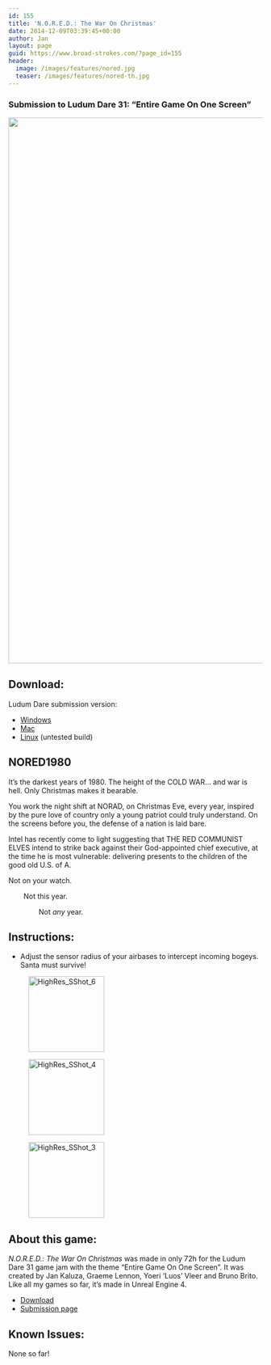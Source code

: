 ```yaml
---
id: 155
title: 'N.O.R.E.D.: The War On Christmas'
date: 2014-12-09T03:39:45+00:00
author: Jan
layout: page
guid: https://www.broad-strokes.com/?page_id=155
header:
  image: /images/features/nored.jpg
  teaser: /images/features/nored-th.jpg
---
```

### Submission to Ludum Dare 31: &#8220;Entire Game On One Screen&#8221;

[<img class="alignnone wp-image-158 size-full" src="https://www.broad-strokes.com/images/wp-content/uploads/2014/12/nored3.jpg" alt="" width="1920" height="1080" srcset="https://www.broad-strokes.com/images/wp-content/uploads/2014/12/nored3.jpg 1920w, https://www.broad-strokes.com/images/wp-content/uploads/2014/12/nored3-300x169.jpg 300w, https://www.broad-strokes.com/images/wp-content/uploads/2014/12/nored3-1024x576.jpg 1024w" sizes="(max-width: 1920px) 100vw, 1920px" />](https://www.broad-strokes.com/images/wp-content/uploads/2014/12/nored3.jpg)

## Download:

Ludum Dare submission version:

  * [Windows](/download/nored.zip)
  * [Mac](/download/nored_osx.zip)
  * [Linux](/download/nored.tar.gz) (untested build)

## NORED1980

It&#8217;s the darkest years of 1980. The height of the COLD WAR&#8230; and war is hell. Only Christmas makes it bearable.

You work the night shift at NORAD, on Christmas Eve, every year, inspired by the pure love of country only a young patriot could truly understand. On the screens before you, the defense of a nation is laid bare.

Intel has recently come to light suggesting that THE RED COMMUNIST ELVES intend to strike back against their God-appointed chief executive, at the time he is most vulnerable: delivering presents to the children of the good old U.S. of A.

Not on your watch.

<p style="padding-left: 30px;">
  Not this year.
</p>

<p style="padding-left: 60px;">
  Not <em>any</em> year.
</p>

## Instructions:

  * Adjust the sensor radius of your airbases to intercept incoming bogeys. Santa must survive!

<div id='gallery-4' class='gallery galleryid-155 gallery-columns-3 gallery-size-thumbnail'>
  <figure class='gallery-item'>

  <div class='gallery-icon landscape'>
    <a href='https://www.broad-strokes.com/images/wp-content/uploads/2014/12/HighRes_SShot_6.jpg'><img width="150" height="150" src="https://www.broad-strokes.com/images/wp-content/uploads/2014/12/HighRes_SShot_6-150x150.jpg" class="attachment-thumbnail size-thumbnail" alt="HighRes_SShot_6" srcset="https://www.broad-strokes.com/images/wp-content/uploads/2014/12/HighRes_SShot_6-150x150.jpg 150w, https://www.broad-strokes.com/images/wp-content/uploads/2014/12/HighRes_SShot_6-500x500.jpg 500w" sizes="(max-width: 150px) 100vw, 150px" /></a>
  </div></figure><figure class='gallery-item'>

  <div class='gallery-icon landscape'>
    <a href='https://www.broad-strokes.com/images/wp-content/uploads/2014/12/HighRes_SShot_4.jpg'><img width="150" height="150" src="https://www.broad-strokes.com/images/wp-content/uploads/2014/12/HighRes_SShot_4-150x150.jpg" class="attachment-thumbnail size-thumbnail" alt="HighRes_SShot_4" srcset="https://www.broad-strokes.com/images/wp-content/uploads/2014/12/HighRes_SShot_4-150x150.jpg 150w, https://www.broad-strokes.com/images/wp-content/uploads/2014/12/HighRes_SShot_4-500x500.jpg 500w" sizes="(max-width: 150px) 100vw, 150px" /></a>
  </div></figure><figure class='gallery-item'>

  <div class='gallery-icon landscape'>
    <a href='https://www.broad-strokes.com/images/wp-content/uploads/2014/12/HighRes_SShot_3.jpg'><img width="150" height="150" src="https://www.broad-strokes.com/images/wp-content/uploads/2014/12/HighRes_SShot_3-150x150.jpg" class="attachment-thumbnail size-thumbnail" alt="HighRes_SShot_3" srcset="https://www.broad-strokes.com/images/wp-content/uploads/2014/12/HighRes_SShot_3-150x150.jpg 150w, https://www.broad-strokes.com/images/wp-content/uploads/2014/12/HighRes_SShot_3-500x500.jpg 500w" sizes="(max-width: 150px) 100vw, 150px" /></a>
  </div></figure>
</div>

## About this game:

_N.O.R.E.D.: The War On Christmas_ was made in only 72h for the Ludum Dare 31 game jam with the theme &#8220;Entire Game On One Screen&#8221;. It was created by Jan Kaluza, Graeme Lennon, Yoeri &#8216;Luos&#8217; Vleer and Bruno Brito. Like all my games so far, it&#8217;s made in Unreal Engine 4.

  * [Download](/download/nored.zip)
  * <a href="http://ludumdare.com/compo/ludum-dare-31/?action=preview&uid=35382" target="_blank">Submission page</a>

## Known Issues:

None so far!
